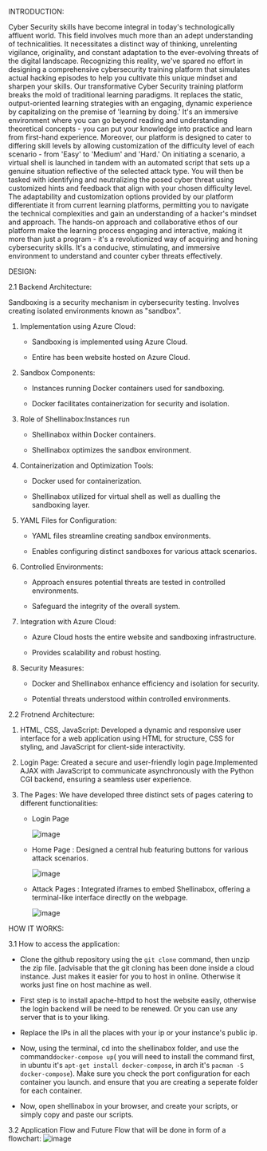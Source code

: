 INTRODUCTION:

Cyber Security skills have become integral in today's technologically affluent world. This field involves much more than an adept understanding of technicalities. It necessitates a distinct way of thinking, unrelenting vigilance, originality, and constant adaptation to the ever-evolving threats of the digital landscape. Recognizing this reality, we've spared no effort in designing a comprehensive cybersecurity training platform that simulates actual hacking episodes to help you cultivate this unique mindset and sharpen your skills.
Our transformative Cyber Security training platform breaks the mold of traditional
learning paradigms. It replaces the static, output-oriented learning strategies with an engaging, dynamic experience by capitalizing on the premise of 'learning by doing.' It's an immersive environment where you can go beyond reading and understanding theoretical concepts - you can put your knowledge into practice and learn from first-hand experience.
Moreover, our platform is designed to cater to differing skill levels by allowing customization of the difficulty level of each scenario - from 'Easy' to 'Medium' and 'Hard.' On initiating a scenario, a virtual shell is launched in tandem with an automated script that sets up a genuine situation reflective of the selected attack
type. You will then be tasked with identifying and neutralizing the posed cyber threat using customized hints and feedback that align with your chosen difficulty level. The adaptability and customization options provided by our platform differentiate it from current learning platforms, permitting you to navigate the technical complexities and gain an understanding of a hacker's mindset and approach.
The hands-on approach and collaborative ethos of our platform make the learning process engaging and interactive, making it more than just a program - it's a revolutionized way of acquiring and honing cybersecurity skills. It's a conducive, stimulating, and immersive environment to understand and counter cyber threats effectively.

DESIGN:

  2.1 Backend Architecture:
  
   Sandboxing is a security mechanism in cybersecurity testing. Involves creating isolated environments known as "sandbox". 
  
  1. Implementation using Azure Cloud:
        
      - Sandboxing is implemented using Azure Cloud.
        
      - Entire has been website hosted on Azure Cloud.
        
  2. Sandbox Components:
      - Instances running Docker containers used for sandboxing.
       
      - Docker facilitates containerization for security and isolation.
        
  3. Role of Shellinabox:Instances run
       
      - Shellinabox within Docker containers.
       
      - Shellinabox optimizes the sandbox environment.
  
  4. Containerization and Optimization Tools:
      - Docker used for containerization.
      
      - Shellinabox utilized for virtual shell as well as dualling the sandboxing layer.
  
  5. YAML Files for Configuration:
       
      - YAML files streamline creating sandbox environments.
       
      - Enables configuring distinct sandboxes for various attack scenarios.
  
  6. Controlled Environments:
       
      - Approach ensures potential threats are tested in controlled environments.
       
      - Safeguard the integrity of the overall system.

  7. Integration with Azure Cloud:
       
      - Azure Cloud hosts the entire website and sandboxing infrastructure.
       
      - Provides scalability and robust hosting.

  8. Security Measures:
       
      - Docker and Shellinabox enhance efficiency and isolation for security.
       
      - Potential threats understood within controlled environments.
  
2.2 Frotnend Architecture:
    
  1. HTML, CSS, JavaScript: Developed a dynamic and responsive user interface for a web application using HTML for structure, CSS for styling, and JavaScript for client-side interactivity.
  
  2. Login Page: Created a secure and user-friendly login page.Implemented AJAX with JavaScript to communicate asynchronously with the Python CGI backend, ensuring a seamless user experience.
  
  3. The Pages: We have developed three distinct sets of pages catering to different functionalities:
      
      - Login Page

         ![image](https://github.com/VoIDWALkER7/Incident-Response-Simulator/assets/84080270/4df1150f-bc29-4fe8-b45e-371df0920445)
      
      - Home Page : Designed a central hub featuring buttons for various attack scenarios.

         ![image](https://github.com/VoIDWALkER7/Incident-Response-Simulator/assets/84080270/ba7f7326-4374-4ce4-b0f0-c844408e6605)
      
      - Attack Pages : Integrated iframes to embed Shellinabox, offering a terminal-like interface directly on the webpage.

        ![image](https://github.com/VoIDWALkER7/Incident-Response-Simulator/assets/84080270/e05418b1-5b97-4ba5-9ebe-f55191d8e930)

HOW IT WORKS:
   
  3.1 How to access the application:
     
  - Clone the github repository using the `git clone` command, then unzip the zip file. [advisable that the git cloning has been done inside a cloud instance. Just makes it easier for you to host in online. Otherwise it works just fine on host machine as well.
  
  - First step is to install apache-httpd to host the website easily, otherwise the login backend will be need to be renewed. Or you can use any server that is to your liking. 
  
  - Replace the IPs in all the places with your ip or your instance's public ip.
  
  - Now, using the terminal, cd into the shellinabox folder, and use the command`docker-compose up`( you will need to install the command first, in ubuntu it's `apt-get install docker-compose`, in arch it's `pacman -S docker-compose`). Make sure you check the port configuration for each container you launch. and ensure that you are creating a seperate folder for each container.
  
  - Now, open shellinabox in your browser, and create your scripts, or simply copy and paste our scripts.
  
   3.2 Application Flow and Future Flow that will be done in form of a flowchart:
     ![image](https://github.com/VoIDWALkER7/Incident-Response-Simulator/assets/84080270/1984c39c-0ff0-49ec-a687-7c4cd2af8746)

       
